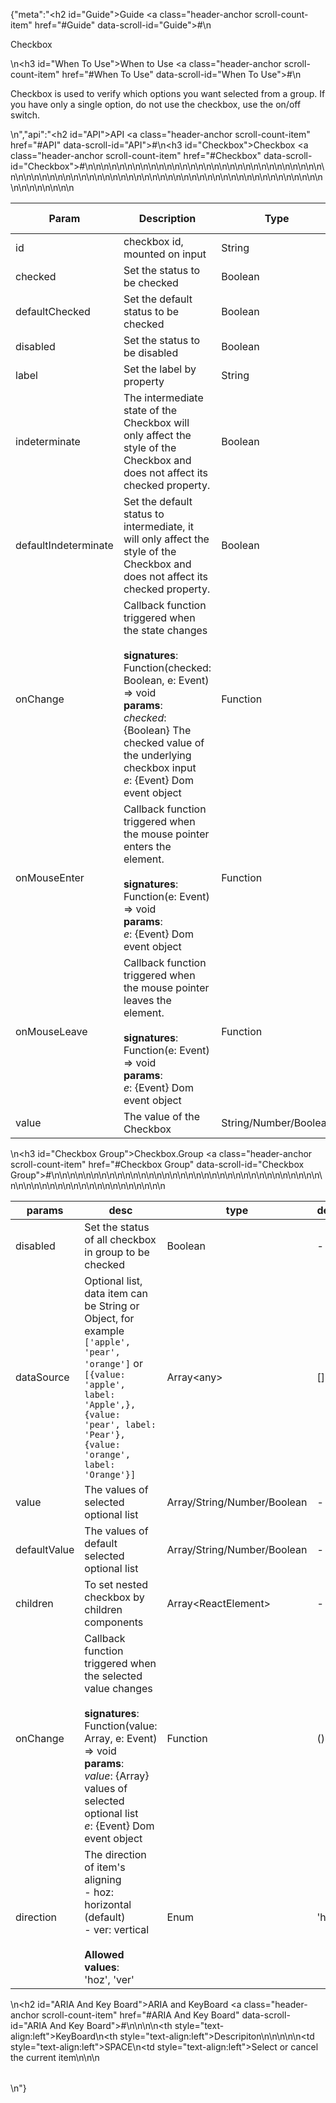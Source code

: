 {"meta":"<h2 id=\"Guide\">Guide <a class=\"header-anchor scroll-count-item\" href=\"#Guide\" data-scroll-id=\"Guide\">#</a></h2>\n<p>Checkbox</p>\n<h3 id=\"When To Use\">When to Use <a class=\"header-anchor scroll-count-item\" href=\"#When To Use\" data-scroll-id=\"When To Use\">#</a></h3>\n<p>Checkbox is used to verify which options you want selected from a group. If you have only a single option, do not use the checkbox, use the on/off switch.</p>\n","api":"<h2 id=\"API\">API <a class=\"header-anchor scroll-count-item\" href=\"#API\" data-scroll-id=\"API\">#</a></h2>\n<h3 id=\"Checkbox\">Checkbox <a class=\"header-anchor scroll-count-item\" href=\"#Checkbox\" data-scroll-id=\"Checkbox\">#</a></h3>\n<table>\n<thead>\n<tr>\n<th>Param</th>\n<th>Description</th>\n<th>Type</th>\n<th>Default Value</th>\n</tr>\n</thead>\n<tbody>\n<tr>\n<td>id</td>\n<td>checkbox id, mounted on input</td>\n<td>String</td>\n<td>-</td>\n</tr>\n<tr>\n<td>checked</td>\n<td>Set the status to be checked</td>\n<td>Boolean</td>\n<td>-</td>\n</tr>\n<tr>\n<td>defaultChecked</td>\n<td>Set the default status to be checked</td>\n<td>Boolean</td>\n<td>false</td>\n</tr>\n<tr>\n<td>disabled</td>\n<td>Set the status to be disabled</td>\n<td>Boolean</td>\n<td>-</td>\n</tr>\n<tr>\n<td>label</td>\n<td>Set the label by property</td>\n<td>String</td>\n<td>-</td>\n</tr>\n<tr>\n<td>indeterminate</td>\n<td>The intermediate state of the Checkbox will only affect the style of the Checkbox and does not affect its checked property.</td>\n<td>Boolean</td>\n<td>-</td>\n</tr>\n<tr>\n<td>defaultIndeterminate</td>\n<td>Set the default status to intermediate, it will only affect the style of the Checkbox and does not affect its checked property.</td>\n<td>Boolean</td>\n<td>false</td>\n</tr>\n<tr>\n<td>onChange</td>\n<td>Callback function triggered when the state changes<br><br><strong>signatures</strong>:<br>Function(checked: Boolean, e: Event) =&gt; void<br><strong>params</strong>:<br><em>checked</em>: {Boolean} The checked value of the underlying checkbox input <br><em>e</em>: {Event} Dom event object</td>\n<td>Function</td>\n<td>func.noop</td>\n</tr>\n<tr>\n<td>onMouseEnter</td>\n<td>Callback function triggered when the mouse pointer enters the element.<br><br><strong>signatures</strong>:<br>Function(e: Event) =&gt; void<br><strong>params</strong>:<br><em>e</em>: {Event} Dom event object</td>\n<td>Function</td>\n<td>func.noop</td>\n</tr>\n<tr>\n<td>onMouseLeave</td>\n<td>Callback function triggered  when the mouse pointer leaves the element.<br><br><strong>signatures</strong>:<br>Function(e: Event) =&gt; void<br><strong>params</strong>:<br><em>e</em>: {Event} Dom event object</td>\n<td>Function</td>\n<td>func.noop</td>\n</tr>\n<tr>\n<td>value</td>\n<td>The value of the Checkbox</td>\n<td>String/Number/Boolean</td>\n<td>-</td>\n</tr>\n</tbody>\n</table>\n<h3 id=\"Checkbox Group\">Checkbox.Group <a class=\"header-anchor scroll-count-item\" href=\"#Checkbox Group\" data-scroll-id=\"Checkbox Group\">#</a></h3>\n<table>\n<thead>\n<tr>\n<th>params</th>\n<th>desc</th>\n<th>type</th>\n<th>default</th>\n</tr>\n</thead>\n<tbody>\n<tr>\n<td>disabled</td>\n<td>Set the status of all checkbox in group to be checked</td>\n<td>Boolean</td>\n<td>-</td>\n</tr>\n<tr>\n<td>dataSource</td>\n<td>Optional list, data item can be String or Object, for example <code>[&apos;apple&apos;, &apos;pear&apos;, &apos;orange&apos;]</code> or <code>[{value: &apos;apple&apos;, label: &apos;Apple&apos;,}, {value: &apos;pear&apos;, label: &apos;Pear&apos;}, {value: &apos;orange&apos;, label: &apos;Orange&apos;}]</code></td>\n<td>Array&lt;any&gt;</td>\n<td>[]</td>\n</tr>\n<tr>\n<td>value</td>\n<td>The values of selected optional list</td>\n<td>Array/String/Number/Boolean</td>\n<td>-</td>\n</tr>\n<tr>\n<td>defaultValue</td>\n<td>The values of default selected optional list</td>\n<td>Array/String/Number/Boolean</td>\n<td>-</td>\n</tr>\n<tr>\n<td>children</td>\n<td>To set nested checkbox  by children components</td>\n<td>Array&lt;ReactElement&gt;</td>\n<td>-</td>\n</tr>\n<tr>\n<td>onChange</td>\n<td>Callback function triggered when the selected value changes<br><br><strong>signatures</strong>:<br>Function(value: Array, e: Event) =&gt; void<br><strong>params</strong>:<br><em>value</em>: {Array} values of selected optional list <br><em>e</em>: {Event} Dom event object</td>\n<td>Function</td>\n<td>() =&gt; { }</td>\n</tr>\n<tr>\n<td>direction</td>\n<td>The direction of item&apos;s aligning<br>- hoz: horizontal (default)<br>- ver: vertical<br><br><strong>Allowed values</strong>:<br>&apos;hoz&apos;, &apos;ver&apos;</td>\n<td>Enum</td>\n<td>&apos;hoz&apos;</td>\n</tr>\n</tbody>\n</table>\n<h2 id=\"ARIA And Key Board\">ARIA and KeyBoard <a class=\"header-anchor scroll-count-item\" href=\"#ARIA And Key Board\" data-scroll-id=\"ARIA And Key Board\">#</a></h2>\n<table>\n<thead>\n<tr>\n<th style=\"text-align:left\">KeyBoard</th>\n<th style=\"text-align:left\">Descripiton</th>\n</tr>\n</thead>\n<tbody>\n<tr>\n<td style=\"text-align:left\">SPACE</td>\n<td style=\"text-align:left\">Select or cancel the current item</td>\n</tr>\n</tbody>\n</table>\n"}